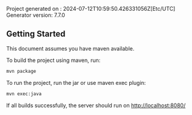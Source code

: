 Project generated on : 2024-07-12T10:59:50.426331056Z[Etc/UTC]
Generator version: 7.7.0

## Getting Started

This document assumes you have maven available.

To build the project using maven, run:

```bash
mvn package
```

To run the project, run the jar or use maven exec plugin:

```bash
mvn exec:java
```

If all builds successfully, the server should run on [http://localhost:8080/](http://localhost:8080/)
